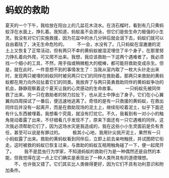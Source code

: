 # 蚂蚁的救助
夏天的一个下午，我给放在阳台上的几盆花木浇水。在浇石榴时，看到有几只黄蚂蚁浮在水面上，挣扎着。我知道，蚂蚁虽不会游泳，但它们是些生命力极强的小生灵。我没有对它们实施救援，因为花盆中的水几分钟后就会洇下去，蚂蚁们就可以自由着陆了，决无生命危险的。 
　　不一会，水没有了。几只蚂蚁在湿漉漉的泥土上又恢复了正常活动，但有两只不幸的黄蚂蚁被湿泥埋住了半个身子，在那里努力挣扎着向外爬，可又爬不出来。我想，我应该救助一下这两个遇难者了。我必须找一个细小的工具，不然，用手指或稍微粗大的棍棒，都可能将救助变成杀生。但是，就在此时，一件意想不到的事情发生了：当我从室内取了一枚大头针走出来时，发现两只被埋的蚂蚁同时被另两只它们的同伴在救助着。那两只来救助的黄蚂蚁都在用力向外拉扯着它们的同类。我放弃了与两只英勇救助同伴的黄蚂蚁争功的机会，静静观察着这个夏天让我的心灵感动的生命故事。 
　　一只蚂蚁先被同伴救了出来。另一只在救助者的努力拉扯下，也从泥土中挣出了身子。它们在小心翼翼向四周探试了一番后，便迅速地逃离了。奇怪的是有一只救援的黄蚂蚁，在救出同伴后并没有一起离开，而是在救助现场的泥土上，继续衔咬着泥土，似乎下面还有什么东西被埋着。我想看个究竟，就没有打扰它。不久，我看到有一对小小的触角晃动着露了出来，不仔细看几乎发现不了，原来下面还有一只它遇难的同伴。这次我必须帮助它们了，因为这场水灾是我造成的，我在这些小小生灵面前是负有责任，甚至可以说是有罪过的。 
　　极其小心地，我用针尖挑开泥土，果然有一只小蚂蚁露了出来。救助的黄蚂蚁看到同伴后，立即上前去亲吻触抚，并试图把它衔走。这时被救的蚂蚁已恢复过来，与救助的蚂蚁互相用触角碰了一下，便一起爬开了。 
　　我不是昆虫行为学家，不知道蚂蚁的救助行为是一种偶然还是自然的本能，但我觉得在这一点上它们确实是表现出了一种人类所具有的道德理想。 
　　不，也许我又错了。它们其实比人类做得更好，因为它们不具有功利意识和附加条件。
 